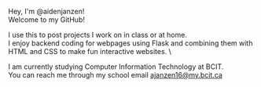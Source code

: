 Hey, I'm @aidenjanzen! \
Welcome to my GitHub!

I use this to post projects I work on in class or at home. \
I enjoy backend coding for webpages using Flask and combining them with HTML and CSS to make fun interactive websites. \

I am currently studying Computer Information Technology at BCIT. \
You can reach me through my school email ajanzen16@my.bcit.ca



